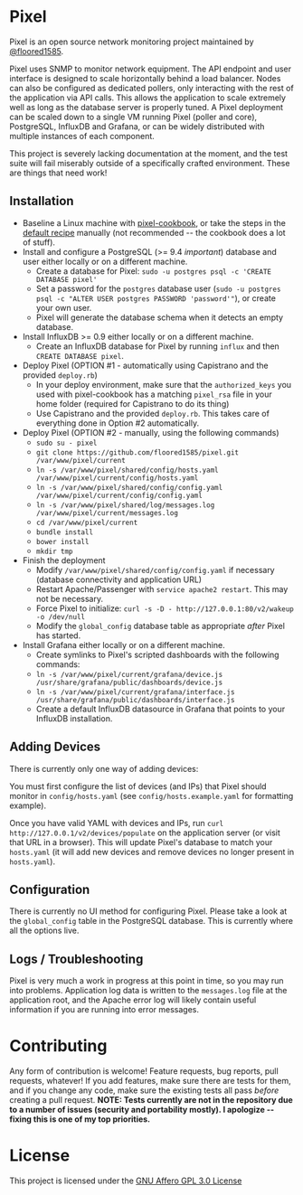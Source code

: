 Pixel
=============

Pixel is an open source network monitoring project maintained by [@floored1585](https://github.com/floored1585).

Pixel uses SNMP to monitor network equipment.  The API endpoint and user interface is designed to scale
horizontally behind a load balancer. Nodes can also be configured as dedicated pollers, only
interacting with the rest of the application via API calls. This allows the application to scale
extremely well as long as the database server is properly tuned.  A Pixel deployment can be scaled down
to a single VM running Pixel (poller and core), PostgreSQL, InfluxDB and Grafana, or can be widely
distributed with multiple instances of each component.

This project is severely lacking documentation at the moment, and the test suite will fail miserably
outside of a specifically crafted environment.  These are things that need work!

Installation
-------

* Baseline a Linux machine with [pixel-cookbook](https://github.com/floored1585/pixel-cookbook), or take the steps
in the [default recipe](https://github.com/floored1585/pixel-cookbook/blob/master/recipes/default.rb) manually (not
recommended -- the cookbook does a lot of stuff).
* Install and configure a PostgreSQL (>= 9.4 *important*) database and user either locally or on a different machine.
  * Create a database for Pixel: `sudo -u postgres psql -c 'CREATE DATABASE pixel'`
  * Set a password for the `postgres` database user
(`sudo -u postgres psql -c "ALTER USER postgres PASSWORD 'password'"`), or create your own user.
  * Pixel will generate the database schema when it detects an empty database.
* Install InfluxDB >= 0.9 either locally or on a different machine.
  * Create an InfluxDB database for Pixel by running `influx` and then `CREATE DATABASE pixel`.
* Deploy Pixel (OPTION #1 - automatically using Capistrano and the provided `deploy.rb`)
  * In your deploy environment, make sure that the `authorized_keys` you used with pixel-cookbook
has a matching `pixel_rsa` file in your home folder (required for Capistrano to do its thing)
  * Use Capistrano and the provided `deploy.rb`.  This takes care of everything done in Option #2
automatically.
* Deploy Pixel (OPTION #2 - manually, using the following commands)
  * `sudo su - pixel`
  * `git clone https://github.com/floored1585/pixel.git /var/www/pixel/current`
  * `ln -s /var/www/pixel/shared/config/hosts.yaml /var/www/pixel/current/config/hosts.yaml`
  * `ln -s /var/www/pixel/shared/config/config.yaml /var/www/pixel/current/config/config.yaml`
  * `ln -s /var/www/pixel/shared/log/messages.log /var/www/pixel/current/messages.log`
  * `cd /var/www/pixel/current`
  * `bundle install`
  * `bower install`
  * `mkdir tmp`
* Finish the deployment
  * Modify `/var/www/pixel/shared/config/config.yaml` if necessary (database connectivity and application URL)
  * Restart Apache/Passenger with `service apache2 restart`. This may not be necessary.
  * Force Pixel to initialize: `curl -s -D - http://127.0.0.1:80/v2/wakeup -o /dev/null`
  * Modify the `global_config` database table as appropriate *after* Pixel has started.
* Install Grafana either locally or on a different machine.
  * Create symlinks to Pixel's scripted dashboards with the following commands:
  * `ln -s /var/www/pixel/current/grafana/device.js /usr/share/grafana/public/dashboards/device.js`
  * `ln -s /var/www/pixel/current/grafana/interface.js /usr/share/grafana/public/dashboards/interface.js`
  * Create a default InfluxDB datasource in Grafana that points to your InfluxDB installation.

Adding Devices
-------

There is currently only one way of adding devices:

You must first configure the list of devices (and IPs) that Pixel should monitor in `config/hosts.yaml` (see
`config/hosts.example.yaml` for formatting example).

Once you have valid YAML with devices and IPs, run `curl http://127.0.0.1/v2/devices/populate` on the
application server (or visit that URL in a browser). This will update Pixel's database to match
your `hosts.yaml` (it will add new devices and remove devices no longer present in `hosts.yaml`).

Configuration
-------

There is currently no UI method for configuring Pixel.  Please take a look at the `global_config` table in the
PostgreSQL database.  This is currently where all the options live.

Logs / Troubleshooting
-------

Pixel is very much a work in progress at this point in time, so you may run into problems.
Application log data is written to the `messages.log` file at the application root, and
the Apache error log will likely contain useful information if you are running into error messages.

Contributing
============

Any form of contribution is welcome!  Feature requests, bug reports, pull requests, whatever!
If you add features, make sure there are tests for them, and if you change any code, make sure
the existing tests all pass _before_ creating a pull request. <b>NOTE: Tests currently are not in
the repository due to a number of issues (security and portability mostly).  I apologize --
fixing this is one of my top priorities.</b>

License
============

This project is licensed under the [GNU Affero GPL 3.0 License](http://www.gnu.org/licenses/agpl-3.0.en.html)
